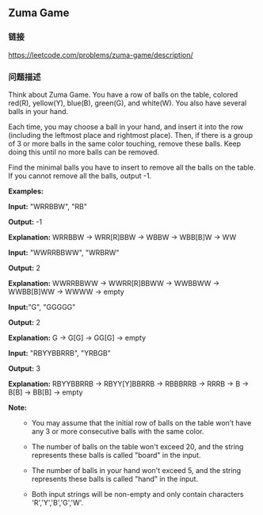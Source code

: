 ## Zuma Game  
### 链接  
https://leetcode.com/problems/zuma-game/description/  
### 问题描述
Think about Zuma Game. You have a row of balls on the table, colored red(R), yellow(Y), blue(B), green(G), and white(W). You also have several balls in your hand.


Each time, you may choose a ball in your hand, and insert it into the row (including the leftmost place and rightmost place). Then, if there is a group of 3 or more balls in the same color touching, remove these balls. Keep doing this until no more balls can be removed.


Find the minimal balls you have to insert to remove all the balls on the table. If you cannot remove all the balls, output -1.


**Examples:**<br />
**Input:** "WRRBBW", "RB"
**Output:** -1
**Explanation:** WRRBBW -> WRR[R]BBW -> WBBW -> WBB[B]W -> WW

**Input:** "WWRRBBWW", "WRBRW"
**Output:** 2
**Explanation:** WWRRBBWW -> WWRR[R]BBWW -> WWBBWW -> WWBB[B]WW -> WWWW -> empty

**Input:**"G", "GGGGG"
**Output:** 2
**Explanation:** G -> G[G] -> GG[G] -> empty 

**Input:** "RBYYBBRRB", "YRBGB"
**Output:** 3
**Explanation:** RBYYBBRRB -> RBYY[Y]BBRRB -> RBBBRRB -> RRRB -> B -> B[B] -> BB[B] -> empty 
</pre>


**Note:**<br>
<ol>
- You may assume that the initial row of balls on the table won’t have any 3 or more consecutive balls with the same color.
- The number of balls on the table won't exceed 20, and the string represents these balls is called "board" in the input.
- The number of balls in your hand won't exceed 5, and the string represents these balls is called "hand" in the input.
- Both input strings will be non-empty and only contain characters 'R','Y','B','G','W'.
</ol>

